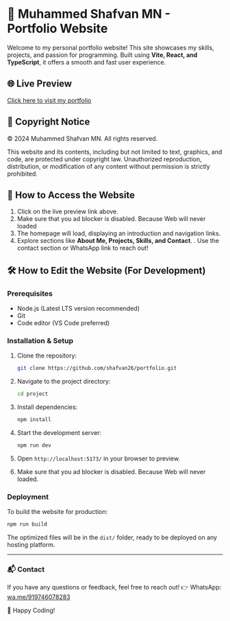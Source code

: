 # 🚀 Muhammed Shafvan MN - Portfolio Website

Welcome to my personal portfolio website! This site showcases my skills, projects, and passion for programming. Built using **Vite, React, and TypeScript**, it offers a smooth and fast user experience.

## 🌐 Live Preview
[Click here to visit my portfolio](https://shafvanxtalat.netlify.app/)

## 📜 Copyright Notice
© 2024 Muhammed Shafvan MN. All rights reserved.

This website and its contents, including but not limited to text, graphics, and code, are protected under copyright law. Unauthorized reproduction, distribution, or modification of any content without permission is strictly prohibited.

## 📖 How to Access the Website
1. Click on the live preview link above.
2. Make sure that you ad blocker is disabled. Because Web will never loaded
3. The homepage will load, displaying an introduction and navigation links.
4. Explore sections like **About Me, Projects, Skills, and Contact**.
. Use the contact section or WhatsApp link to reach out!

## 🛠️ How to Edit the Website (For Development)
### Prerequisites
- Node.js (Latest LTS version recommended)
- Git
- Code editor (VS Code preferred)

### Installation & Setup
1. Clone the repository:
   ```sh
   git clone https://github.com/shafvan26/portfolio.git
   ```
2. Navigate to the project directory:
   ```sh
   cd project
   ```
3. Install dependencies:
   ```sh
   npm install
   ```
4. Start the development server:
   ```sh
   npm run dev
   ```
5. Open `http://localhost:5173/` in your browser to preview.

6. Make sure that you ad blocker is disabled. Because Web will never loaded.

### Deployment
To build the website for production:
```sh
npm run build
```
The optimized files will be in the `dist/` folder, ready to be deployed on any hosting platform.

---
### 📬 Contact
If you have any questions or feedback, feel free to reach out!
👉 WhatsApp: [wa.me/919746078283](https://wa.me/919746078283?text=Hey%20Shafvan!%20I%20checked%20out%20your%20portfolio%20and%20I%27m%20really%20impressed.%20I%20have%20a%20few%20doubts%20and%20would%20love%20to%20ask%20you.%20Hope%20you%20don%27t%20mind%20😊)

🚀 Happy Coding!
